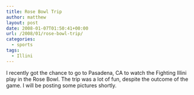 ```yaml
---
title: Rose Bowl Trip
author: matthew
layout: post
date: 2008-01-07T01:50:41+00:00
url: /2008/01/rose-bowl-trip/
categories:
  - sports
tags:
  - Illini
---
```

I recently got the chance to go to Pasadena, CA to watch the Fighting Illini play in the Rose Bowl. The trip was a lot of fun, despite the outcome of the game. I will be posting some pictures shortly.